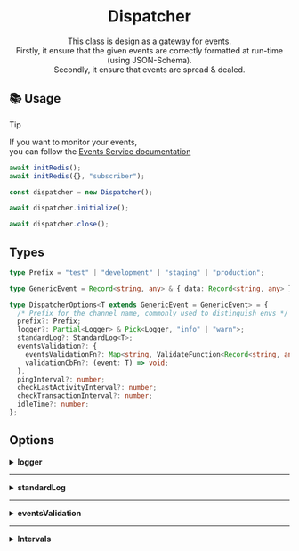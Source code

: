 <p align="center"><h1 align="center">
  Dispatcher
</h1></p>

<p align="center">
  This class is design as a gateway for events. <br/> 
  Firstly, it ensure that the given events are correctly formatted at run-time (using JSON-Schema). <br/>
  Secondly, it ensure that events are spread & dealed.
</p>

## 📚 Usage

> [!TIP]
> If you want to monitor your events,  
> you can follow the [Events Service documentation](./events.service.md)

```ts
await initRedis();
await initRedis({}, "subscriber");

const dispatcher = new Dispatcher();

await dispatcher.initialize();

await dispatcher.close();
```

## Types

```ts
type Prefix = "test" | "development" | "staging" | "production";

type GenericEvent = Record<string, any> & { data: Record<string, any> };

type DispatcherOptions<T extends GenericEvent = GenericEvent> = {
  /* Prefix for the channel name, commonly used to distinguish envs */
  prefix?: Prefix;
  logger?: Partial<Logger> & Pick<Logger, "info" | "warn">;
  standardLog?: StandardLog<T>;
  eventsValidation?: {
    eventsValidationFn?: Map<string, ValidateFunction<Record<string, any>> | CustomEventsValidationFunctions>;
    validationCbFn?: (event: T) => void;
  },
  pingInterval?: number;
  checkLastActivityInterval?: number;
  checkTransactionInterval?: number;
  idleTime?: number;
};
```

## Options

<details> 
<summary><b>logger</b></summary>
<br/>

> Default logger is a pino logger. <br/>
> ⚠️ You can inject your own but you must ensure that the provided logger has those methods `info` | `error` | `warn` | `debug`.

</details>

---

<details> 
<summary><b>standardLog</b></summary>
<br/>

> Callback function use to formate logs related to custom events casting.

```ts
type StandardLogOpts<T extends GenericEvent = GenericEvent> = T & {
  redisMetadata: {
    transactionId: string;
    origin?: string;
    to?: string;
    eventTransactionId?: string;
  }
};
```

> Default Callback function used.

```ts
function logValueFallback(value: string): string {
  return value ?? "none";
}

function standardLog<T extends GenericEvent = EventOptions<keyof Events>>
(data: StandardLogOpts<T>) {
  const logs = Array.from(mapped<T>(event)).join("|");

  // eslint-disable-next-line max-len
  const eventMeta = `name:${logValueFallback(event.name)}|ope:${logValueFallback(event.operation)}|from:${logValueFallback(event.redisMetadata.origin)}|to:${logValueFallback(event.redisMetadata.to)}`;

  function log(message: string) {
    return `(${logs})(${eventMeta}) ${message}`;
  }

  return log;
}
```

</details>

---

<details> 
<summary><b>eventsValidation</b></summary>

### eventsValidationFn

> Map of Ajv validation functions related to events.

```ts
type NestedValidationFunctions = Map<string, ValidateFunction<Record<string, any>>>;

type eventsValidationFn<T extends GenericEvent> = Map<string, ValidateFunction<T> | NestedValidationFunctions>;

export const eventsValidationFn: MappedEventsValidationFn = new Map<string, NestedValidationFunctions>();

for (const [name, validationSchemas] of Object.entries(eventsValidationSchemas)) {
  const operationsValidationFunctions: Map<string, ValidateFunction<Record<string, any>>> = new Map();

  for (const [operation, validationSchema] of Object.entries(validationSchemas)) {
    operationsValidationFunctions.set(operation, ajv.compile(validationSchema));
  }

  eventsValidationFn.set(name, operationsValidationFunctions);
}
```

### validationCbFn

> Callback validation function used to validate events according to the given eventsValidationFn.

```ts
type customValidationCbFn<T extends GenericEvent> = (event: T) => void;

function validate<T extends keyof Events = keyof Events>(options: EventOptions<T>) {
  const { name, operation, data, scope, metadata } = options;

  if (!eventsValidationFn.has(name)) {
    throw new Error(`Unknown "event": ${name}`);
  }

  const event = eventsValidationFn.get(name);
  if (!event.has(operation.toLocaleLowerCase())) {
    throw new Error(`Unknown "operation": ${operation} for the "event": ${name}`);
  }

  const operationValidationFunction = event.get(operation.toLocaleLowerCase());
  if (!operationValidationFunction(data)) {
    throw new Error(`"event": ${name} | "operation": ${operation}: ${[...operationValidationFunction.errors]
      .map((error) => error.message)}`);
  }

  if (!metadataValidationFunction(metadata)) {
    throw new Error(`metadata: ${[...metadataValidationFunction.errors].map((error) => error.message)}`);
  }

  if (!scopeValidationFunction(scope)) {
    throw new Error(`scope: ${[...scopeValidationFunction.errors].map((error) => error.message)}`);
  }
}
```

</details>

---

<details> 
<summary><b>Intervals</b></summary>

### pingInterval

> The interval use to ping known instances of `incomer`. <br/>
> ⚠️ Must strictly be smaller than the idleTime options.

### checkLastActivityInterval

> The interval use to check on known instances of `incomer` state. <br/>
> If those have no recent lastActivity, they are evicted.

### checkTransactionInterval

> The interval use to check on `transactions` state. <br/>
> When a transaction related to an event is resolved, his state is update. According to this state, we can define if an event has been dealed through all related instances of `incomer`.

### checkDispatcherStateInterval

> Interval based on the pingInterval that is use to check on others Dispatcher state <br/>
> If the Dispatcher that's lead is idle, dispatchers check to take the lead back on the idle instance.

</details>


